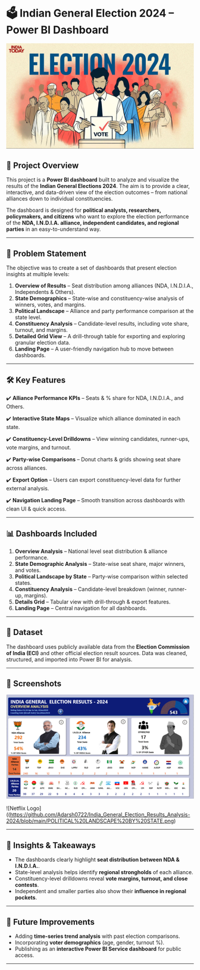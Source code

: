 # 🗳️ Indian General Election 2024 – Power BI Dashboard

![Netflix Logo](https://github.com/Adarsh0722/India_General_Election_Results_Analysis-2024/blob/main/election-commission-to-announce-lok-sabha-election-dates-today-164430781-16x9_1.webp)


## 📌 Project Overview

This project is a **Power BI dashboard** built to analyze and visualize the results of the **Indian General Elections 2024**. The aim is to provide a clear, interactive, and data-driven view of the election outcomes – from national alliances down to individual constituencies.

The dashboard is designed for **political analysts, researchers, policymakers, and citizens** who want to explore the election performance of the **NDA, I.N.D.I.A. alliance, independent candidates, and regional parties** in an easy-to-understand way.

---

## 🎯 Problem Statement

The objective was to create a set of dashboards that present election insights at multiple levels:

1. **Overview of Results** – Seat distribution among alliances (NDA, I.N.D.I.A., Independents & Others).
2. **State Demographics** – State-wise and constituency-wise analysis of winners, votes, and margins.
3. **Political Landscape** – Alliance and party performance comparison at the state level.
4. **Constituency Analysis** – Candidate-level results, including vote share, turnout, and margins.
5. **Detailed Grid View** – A drill-through table for exporting and exploring granular election data.
6. **Landing Page** – A user-friendly navigation hub to move between dashboards.

---

## 🛠️ Key Features

✔️ **Alliance Performance KPIs** – Seats & % share for NDA, I.N.D.I.A., and Others.

✔️ **Interactive State Maps** – Visualize which alliance dominated in each state.

✔️ **Constituency-Level Drilldowns** – View winning candidates, runner-ups, vote margins, and turnout.

✔️ **Party-wise Comparisons** – Donut charts & grids showing seat share across alliances.

✔️ **Export Option** – Users can export constituency-level data for further external analysis.

✔️ **Navigation Landing Page** – Smooth transition across dashboards with clean UI & quick access.

---

## 📊 Dashboards Included

1. **Overview Analysis** – National level seat distribution & alliance performance.
2. **State Demographic Analysis** – State-wise seat share, major winners, and votes.
3. **Political Landscape by State** – Party-wise comparison within selected states.
4. **Constituency Analysis** – Candidate-level breakdown (winner, runner-up, margins).
5. **Details Grid** – Tabular view with drill-through & export features.
6. **Landing Page** – Central navigation for all dashboards.

---

## 📂 Dataset

The dashboard uses publicly available data from the **Election Commission of India (ECI)** and other official election result sources. Data was cleaned, structured, and imported into Power BI for analysis.

---

## 📸 Screenshots

![Netflix Logo](https://github.com/Adarsh0722/India_General_Election_Results_Analysis-2024/blob/main/Overview%20Analysis.png)

![Netflix Logo]((https://github.com/Adarsh0722/India_General_Election_Results_Analysis-2024/blob/main/POLITICAL%20LANDSCAPE%20BY%20STATE.png)


---

## 📌 Insights & Takeaways

* The dashboards clearly highlight **seat distribution between NDA & I.N.D.I.A.**.
* State-level analysis helps identify **regional strongholds** of each alliance.
* Constituency-level drilldowns reveal **vote margins, turnout, and close contests**.
* Independent and smaller parties also show their **influence in regional pockets**.

---

## 🔮 Future Improvements

* Adding **time-series trend analysis** with past election comparisons.
* Incorporating **voter demographics** (age, gender, turnout %).
* Publishing as an **interactive Power BI Service dashboard** for public access.

---
